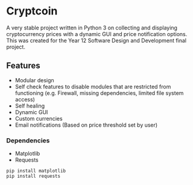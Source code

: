 # Cryptcoin
A very stable project written in Python 3 on collecting and displaying cryptocurrency prices with a dynamic GUI and price notification options. This was created for the Year 12 Software Design and Development final project.

## Features
- Modular design
- Self check features to disable modules that are restricted from functioning (e.g. Firewall, missing dependencies, limited file system access)
- Self healing
- Dynamic GUI
- Custom currencies
- Email notifications (Based on price threshold set by user)

### Dependencies
- Matplotlib
- Requests

```
pip install matplotlib
pip install requests
```
